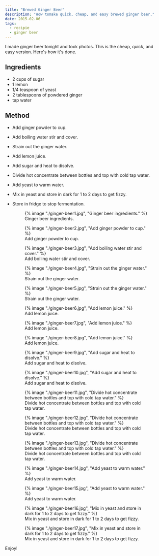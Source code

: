 ```yaml
---
title: "Brewed Ginger Beer"
description: "How tomake quick, cheap, and easy brewed ginger beer."
date: 2015-02-06
tags: 
  - recipie
  - ginger beer
---
```


I made ginger beer tonight and took photos. This is the cheap, quick, and easy version.
Here's how it's done.

## Ingredients

* 2 cups of sugar
* 1 lemon
* 1/4 teaspoon of yeast
* 2 tablespoons of powdered ginger
* tap water

## Method

* Add ginger powder to cup.
* Add boiling water stir and cover.
* Strain out the ginger water.
* Add lemon juice.
* Add sugar and heat to disolve.
* Divide hot concentrate between bottles and top with cold tap water.
* Add yeast to warm water.
* Mix in yeast and store in dark for 1 to 2 days to get fizzy.
* Store in fridge to stop fermentation.

	<figure>
		{% image "./ginger-beer1.jpg", "Ginger beer ingredients." %}
		<figcaption>Ginger beer ingredients.</figcaption>
	</figure>

	<figure>
		{% image "./ginger-beer2.jpg", "Add ginger powder to cup." %}
		<figcaption>Add ginger powder to cup.</figcaption>
	</figure>

	<figure>
		{% image "./ginger-beer3.jpg", "Add boiling water stir and cover." %}
		<figcaption>Add boiling water stir and cover.</figcaption>
	</figure>

	<figure>
		{% image "./ginger-beer4.jpg", "Strain out the ginger water." %}
		<figcaption>Strain out the ginger water.</figcaption>
	</figure>

	<figure>
		{% image "./ginger-beer5.jpg", "Strain out the ginger water." %}
		<figcaption>Strain out the ginger water.</figcaption>
	</figure>

	<figure>
		{% image "./ginger-beer6.jpg", "Add lemon juice." %}
		<figcaption>Add lemon juice.</figcaption>
	</figure>

	<figure>
		{% image "./ginger-beer7.jpg", "Add lemon juice." %}
		<figcaption>Add lemon juice.</figcaption>
	</figure>

	<figure>
		{% image "./ginger-beer8.jpg", "Add lemon juice." %}
		<figcaption>Add lemon juice.</figcaption>
	</figure>

	<figure>
		{% image "./ginger-beer9.jpg", "Add sugar and heat to disolve." %}
		<figcaption>Add sugar and heat to disolve.</figcaption>
	</figure>

	<figure>
		{% image "./ginger-beer10.jpg", "Add sugar and heat to disolve." %}
		<figcaption>Add sugar and heat to disolve.</figcaption>
	</figure>

	<figure>
		{% image "./ginger-beer11.jpg", "Divide hot concentrate between bottles and top with cold tap water." %}
		<figcaption>Divide hot concentrate between bottles and top with cold tap water.</figcaption>
	</figure>

	<figure>
		{% image "./ginger-beer12.jpg", "Divide hot concentrate between bottles and top with cold tap water." %}
		<figcaption>Divide hot concentrate between bottles and top with cold tap water.</figcaption>
	</figure>

	<figure>
		{% image "./ginger-beer13.jpg", "Divide hot concentrate between bottles and top with cold tap water." %}
		<figcaption>Divide hot concentrate between bottles and top with cold tap water.</figcaption>
	</figure>

	<figure>
		{% image "./ginger-beer14.jpg", "Add yeast to warm water." %}
		<figcaption>Add yeast to warm water.</figcaption>
	</figure>

	<figure>
		{% image "./ginger-beer15.jpg", "Add yeast to warm water." %}
		<figcaption>Add yeast to warm water.</figcaption>
	</figure>

	<figure>
		{% image "./ginger-beer16.jpg", "Mix in yeast and store in dark for 1 to 2 days to get fizzy." %}
		<figcaption>Mix in yeast and store in dark for 1 to 2 days to get fizzy.</figcaption>
	</figure>

	<figure>
		{% image "./ginger-beer17.jpg", "Mix in yeast and store in dark for 1 to 2 days to get fizzy." %}
		<figcaption>Mix in yeast and store in dark for 1 to 2 days to get fizzy.</figcaption>
	</figure>

Enjoy!

